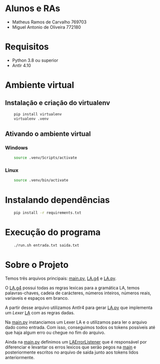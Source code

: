# Alunos e RAs

- Matheus Ramos de Carvalho 769703
- Miguel Antonio de Oliveira 772180

# Requisitos

- Python 3.8 ou superior
- Antlr 4.10


# Ambiente virtual

## Instalação e criação do virtualenv
```bash
    pip install virtualenv
    virtualenv .venv
```
## Ativando o ambiente virtual
### Windows
```bash
    source .venv/Scripts/activate
```
### Linux
```bash
    source .venv/bin/activate
```

# Instalando dependências
```bash
    pip install -r requirements.txt
```

# Execução do programa
```bash
    ./run.sh entrada.txt saida.txt
```

# Sobre o Projeto
Temos três arquivos principais: [main.py](main.py), [LA.g4](LA.g4) e [LA.py](LA.py).


O [LA.g4](LA.g4) possui todas as regras lexicas para a gramática LA, temos palavras-chaves, cadeia de carácteres, números inteiros, números reais, variaveis e espaços em branco.

A partir desse arquivo utilizamos Antlr4 para gerar [LA.py](LA.py) que implementa um *Lexer* [LA](LA.py?plain=1#L143) com as regras dadas.


Na [main.py](main.py) instanciamos um Lexer LA e o utilizamos para ler o arquivo dado como entrada.
Com isso, conseguimos todos os tokens possíveis até que haja algum erro ou chegue no fim do arquivo.

Ainda na [main.py](main.py) definimos um [LAErrorListener](main.py?plain=1#L11) que é responsável por diferenciar e levantar os erros lexicos que serão pegos na [main](ain.py?plain=1#L23) e posteriormente escritos no arquivo de saida junto aos tokens lidos anteriormente.


